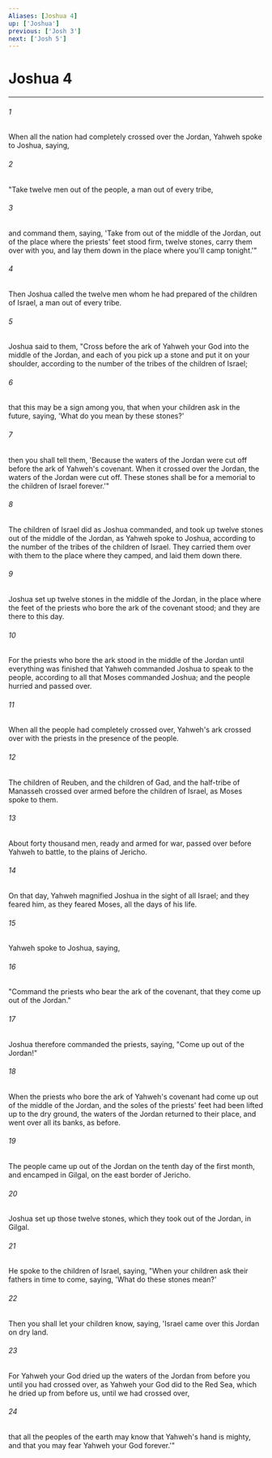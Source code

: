 ```yaml
---
Aliases: [Joshua 4]
up: ['Joshua']
previous: ['Josh 3']
next: ['Josh 5']
---
```

# Joshua 4
***





###### 1 

When all the nation had completely crossed over the Jordan, Yahweh spoke to Joshua, saying, 



###### 2 

"Take twelve men out of the people, a man out of every tribe, 



###### 3 

and command them, saying, 'Take from out of the middle of the Jordan, out of the place where the priests' feet stood firm, twelve stones, carry them over with you, and lay them down in the place where you'll camp tonight.'" 



###### 4 

Then Joshua called the twelve men whom he had prepared of the children of Israel, a man out of every tribe. 



###### 5 

Joshua said to them, "Cross before the ark of Yahweh your God into the middle of the Jordan, and each of you pick up a stone and put it on your shoulder, according to the number of the tribes of the children of Israel; 



###### 6 

that this may be a sign among you, that when your children ask in the future, saying, 'What do you mean by these stones?' 



###### 7 

then you shall tell them, 'Because the waters of the Jordan were cut off before the ark of Yahweh's covenant. When it crossed over the Jordan, the waters of the Jordan were cut off. These stones shall be for a memorial to the children of Israel forever.'" 



###### 8 

The children of Israel did as Joshua commanded, and took up twelve stones out of the middle of the Jordan, as Yahweh spoke to Joshua, according to the number of the tribes of the children of Israel. They carried them over with them to the place where they camped, and laid them down there. 



###### 9 

Joshua set up twelve stones in the middle of the Jordan, in the place where the feet of the priests who bore the ark of the covenant stood; and they are there to this day. 



###### 10 

For the priests who bore the ark stood in the middle of the Jordan until everything was finished that Yahweh commanded Joshua to speak to the people, according to all that Moses commanded Joshua; and the people hurried and passed over. 



###### 11 

When all the people had completely crossed over, Yahweh's ark crossed over with the priests in the presence of the people. 



###### 12 

The children of Reuben, and the children of Gad, and the half-tribe of Manasseh crossed over armed before the children of Israel, as Moses spoke to them. 



###### 13 

About forty thousand men, ready and armed for war, passed over before Yahweh to battle, to the plains of Jericho. 



###### 14 

On that day, Yahweh magnified Joshua in the sight of all Israel; and they feared him, as they feared Moses, all the days of his life. 



###### 15 

Yahweh spoke to Joshua, saying, 



###### 16 

"Command the priests who bear the ark of the covenant, that they come up out of the Jordan." 



###### 17 

Joshua therefore commanded the priests, saying, "Come up out of the Jordan!" 



###### 18 

When the priests who bore the ark of Yahweh's covenant had come up out of the middle of the Jordan, and the soles of the priests' feet had been lifted up to the dry ground, the waters of the Jordan returned to their place, and went over all its banks, as before. 



###### 19 

The people came up out of the Jordan on the tenth day of the first month, and encamped in Gilgal, on the east border of Jericho. 



###### 20 

Joshua set up those twelve stones, which they took out of the Jordan, in Gilgal. 



###### 21 

He spoke to the children of Israel, saying, "When your children ask their fathers in time to come, saying, 'What do these stones mean?' 



###### 22 

Then you shall let your children know, saying, 'Israel came over this Jordan on dry land. 



###### 23 

For Yahweh your God dried up the waters of the Jordan from before you until you had crossed over, as Yahweh your God did to the Red Sea, which he dried up from before us, until we had crossed over, 



###### 24 

that all the peoples of the earth may know that Yahweh's hand is mighty, and that you may fear Yahweh your God forever.'"
